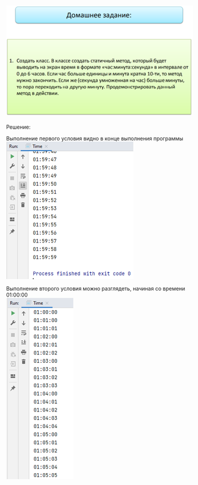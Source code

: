![img.png](img.png)
---
Решение:

Выполнение первого условия видно в конце выполнения программы  
![img_1.png](img_1.png)

Выполнение второго условия можно разглядеть, начиная со времени 01:00:00  
![img_2.png](img_2.png)